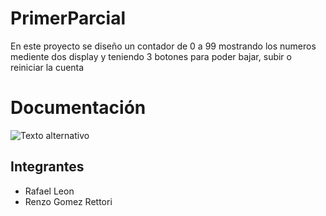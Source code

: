 # PrimerParcial
En este proyecto se diseño un contador de 0 a 99 mostrando los numeros mediente dos display y teniendo 3 botones para poder bajar, subir o reiniciar la cuenta
# Documentación 
![Texto alternativo](https://content.instructables.com/FV1/G765/LEBEG2NE/FV1G765LEBEG2NE.png)


## Integrantes 
- Rafael Leon
- Renzo Gomez Rettori
